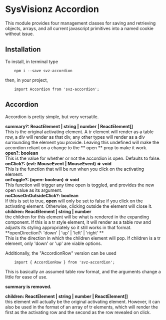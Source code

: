 # SysVisionz Accordion

This module provides four management classes for saving and retrieving objects, arrays, and all current javascript primitives into a named cookie without issue.

## Installation
To install, in terminal type

```
	npm i --save svz-accordion
```

then, in your project,

```
    import Accordion from 'svz-accordion';
```  

## Accordion
Accordion is pretty simple, but very versatile.  
  
**summary?: ReactElement | string | number | ReactElement[]**  
    This is the original activating element. A tr element will render as a table row, a div will render as that div, any other types will render as a div surrounding the element you provide. Leaving this undefined will make the accordion reliant on a change to the ** open ** prop to make it work. 
**open?: boolean**  
	This is the value for whether or not the accordion is open. Defaults to false.  
**onClick?: (evt: MouseEvent<HTMLTableRowElement> | MouseEvent<HTMLDivElement>) => void**  
	This is the function that will be run when you click on the activating element.  
**onToggle?: (open: boolean) => void**  
	This function will trigger any time open is toggled, and provides the new open value as its argument.  
**noCloseOnOutsideClick?: boolean**  
	If this is set to true, **open** will only be set to false if you click on the activating element. Otherwise, clicking outside the element will close it.
**children: ReactElement | string | number**  
	the children for this element will be what is rendered in the expanding component. If this is a tr style element, it will render as a table row and adjusts its styling appropriately so it still works in that format.  
**openDirection?: 'down' | 'up' | 'left' | 'right' **  
	This is the direction in which the children element will pop. If children is a tr element, only 'down' or 'up' are viable options.  

Additionally, the "AccordionRow" version can be used 

```
    import { AccordionRow } from 'svz-accordion';
```  

This is basically an assumed table row format, and the arguments change a little for ease of use.

**summary is removed.**

**children: ReactElement | string | number | ReactElement[]**  
	this element will actually be the original activating element. However, it can also be used in the format of an array of tr elements, which will render the first as the activating row and the second as the row revealed on click.

